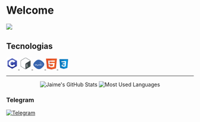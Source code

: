 # Welcome

![](https://komarev.com/ghpvc/?username=ShinKatsuo-C&style=flat-square)

## Tecnologias

<p>
        <a href="#">
            <img alt="" width="32px" height="32px" src="assets1/C.png">
        </a>
        <a href="#">
            <img alt="" width="32px" height="32px"src="assets1/shell.png">
        </a>
        <a href="#">
            <img alt="" width="31px" height="27px" src="assets1/mysql_PNG19.png">
        </a>
       <a href="#">
            <img alt="" width="29px" height="29px" src="assets1/html.png">
        </a>
        <a href="#">
            <img alt="" width="29px" height="29px" src="assets1/css.png">
        </a>
    </p>

<hr>

<p align="center">
    <img alt="Jaime's GitHub Stats" height="150px"  src="https://github-readme-stats.vercel.app/api?username=ShinKatsuo&theme=dark&show_icons=true">
    <img alt="Most Used Languages" height="150px" src="https://github-readme-stats.vercel.app/api/top-langs/?username=ShinKatsuo&hide=html&layout=compact&theme=dark">
</p>
    
### Telegram  
    
<p>
    <a href="https://t.me/Sh1nKatsuo">
        <img alt="Telegram" src="https://img.shields.io/static/v1?style=flat&logo=telegram&logoColor=white&color=%239146FF&label=&message=Sh1nKatsuo"/>
    </a>
</p>
